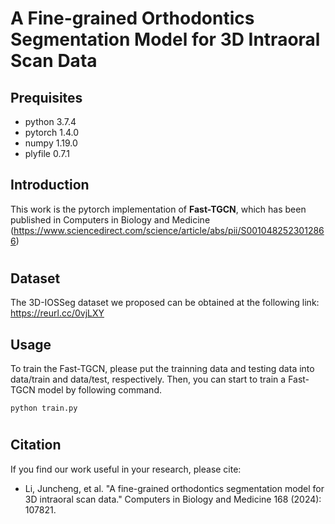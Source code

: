 # A Fine-grained Orthodontics Segmentation Model for 3D Intraoral Scan Data

## Prequisites
* python 3.7.4
* pytorch 1.4.0
* numpy 1.19.0
* plyfile 0.7.1

## Introduction
This work is the pytorch implementation of **Fast-TGCN**, which has been published in Computers in Biology and Medicine (https://www.sciencedirect.com/science/article/abs/pii/S0010482523012866)
#
## Dataset
The 3D-IOSSeg dataset we proposed can be obtained at the following link:
https://reurl.cc/0vjLXY

## Usage
To train the Fast-TGCN, please put the trainning data and testing data into data/train and data/test, respectively. Then, you can start to train a Fast-TGCN model by following command.

```shell
python train.py
```
#
## Citation
If you find our work useful in your research, please cite:
* Li, Juncheng, et al. "A fine-grained orthodontics segmentation model for 3D intraoral scan data." Computers in Biology and Medicine 168 (2024): 107821.
